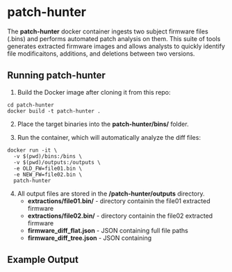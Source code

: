 # patch-hunter
The **patch-hunter** docker container ingests two subject firmware files (.bins) and performs automated patch analysis on them. This suite of tools generates extracted firmware images and allows analysts to quickly identify file modificaitons, additions, and deletions between two versions. 

## Running patch-hunter
1. Build the Docker image after cloning it from this repo:
```shell
cd patch-hunter
docker build -t patch-hunter .
```
2. Place the target binaries into the **patch-hunter/bins/** folder. 

3. Run the container, which will automatically analyze the diff files:
```shell
docker run -it \
  -v $(pwd)/bins:/bins \
  -v $(pwd)/outputs:/outputs \
  -e OLD_FW=file01.bin \
  -e NEW_FW=file02.bin \
  patch-hunter
```

4. All output files are stored in the **/patch-hunter/outputs** directory.
   * **extractions/file01.bin/** - directory containin the file01 extracted firmware
   * **extractions/file02.bin/** - directory containin the file02 extracted firmware
   * **firmware_diff_flat.json** - JSON containing full file paths
   * **firmware_diff_tree.json** - JSON containing 

## Example Output